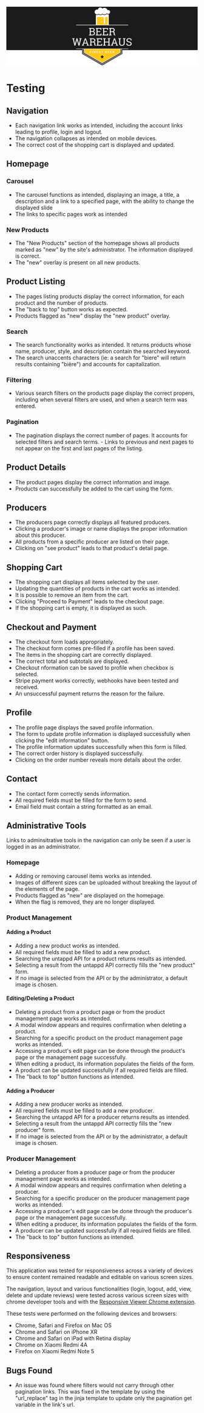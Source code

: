 ![Beer WareHaus Logo](readme-files/beer-warehaus-readme-logo.png)

# Testing

## Navigation

-   Each navigation link works as intended, including the account links leading to profile, login and logout.
-   The navigation collapses as intended on mobile devices.
-   The correct cost of the shopping cart is displayed and updated.

## Homepage

### Carousel

-   The carousel functions as intended, displaying an image, a title, a description and a link to a specified page, with the ability to change the displayed slide
-   The links to specific pages work as intended

### New Products

-   The "New Products" section of the homepage shows all products marked as "new" by the site's administrator. The information displayed is correct.
-   The "new" overlay is present on all new products.

## Product Listing

-   The pages listing products display the correct information, for each product and the number of products.
-   The "back to top" button works as expected.
-   Products flagged as "new" display the "new product" overlay.

### Search

-   The search functionality works as intended. It returns products whose name, producer, style, and description contain the searched keyword.
-   The search unaccents characters (ie: a search for "biere" will return results containing "bière") and accounts for capitalization.

### Filtering

-   Various search filters on the products page display the correct propers, including when several filters are used, and when a search term was entered.

### Pagination

-   The pagination displays the correct number of pages. It accounts for selected filters and search terms. - Links to previous and next pages to not appear on the first and last pages of the listing.

## Product Details

-   The product pages display the correct information and image.
-   Products can successfully be added to the cart using the form.

## Producers

-   The producers page correctly displays all featured producers.
-   Clicking a producer's image or name displays the proper information about this producer.
-   All products from a specific producer are listed on their page.
-   Clicking on "see product" leads to that product's detail page.

## Shopping Cart

-   The shopping cart displays all items selected by the user.
-   Updating the quantities of products in the cart works as intended.
-   It is possible to remove an item from the cart.
-   Clicking "Proceed to Payment" leads to the checkout page.
-   If the shopping cart is empty, it is displayed as such.

## Checkout and Payment

-   The checkout form loads appropriately.
-   The checkout form comes pre-filled if a profile has been saved.
-   The items in the shopping cart are correctly displayed.
-   The correct total and subtotals are displayed.
-   Checkout nformation can be saved to profile when checkbox is selected.
-   Stripe payment works correctly, webhooks have been tested and received.
-   An unsuccessful payment returns the reason for the failure.

## Profile

-   The profile page displays the saved profile information.
-   The form to update profile information is displayed successfully when clicking the "edit information" button.
-   The profile information updates successfully when this form is filled.
-   The correct order history is displayed successfully.
-   Clicking on the order number reveals more details about the order.

## Contact

-   The contact form correctly sends information.
-   All required fields must be filled for the form to send.
-   Email field must contain a string formatted as an email.

## Administrative Tools

Links to adminsitrative tools in the navigation can only be seen if a user is logged in as an administrator.

### Homepage

-   Adding or removing carousel items works as intended.
-   Images of different sizes can be uploaded without breaking the layout of the elements of the page.
-   Products flagged as "new" are displayed on the homepage.
-   When the flag is removed, they are no longer displayed.

### Product Management

#### Adding a Product

-   Adding a new product works as intended.
-   All required fields must be filled to add a new product.
-   Searching the untappd API for a product returns results as intended.
-   Selecting a result from the untappd API correctly fills the "new product" form.
-   If no image is selected from the API or by the administrator, a default image is chosen.

#### Editing/Deleting a Product

-   Deleting a product from a product page or from the product management page works as intended.
-   A modal window appears and requires confirmation when deleting a product.
-   Searching for a specific product on the product management page works as intended.
-   Accessing a product's edit page can be done through the product's page or the management page successfully.
-   When editing a product, its information populates the fields of the form.
-   A product can be updated successfully if all required fields are filled.
-   The "back to top" button functions as intended.

#### Adding a Producer

-   Adding a new producer works as intended.
-   All required fields must be filled to add a new producer.
-   Searching the untappd API for a producer returns results as intended.
-   Selecting a result from the untappd API correctly fills the "new producer" form.
-   If no image is selected from the API or by the administrator, a default image is chosen.

### Producer Management

-   Deleting a producer from a producer page or from the producer management page works as intended.
-   A modal window appears and requires confirmation when deleting a producer.
-   Searching for a specific producer on the producer management page works as intended.
-   Accessing a producer's edit page can be done through the producer's page or the management page successfully.
-   When editing a producer, its information populates the fields of the form.
-   A producer can be updated successfully if all required fields are filled.
-   The "back to top" button functions as intended.

## Responsiveness

This application was tested for responsiveness across a variety of devices to ensure content remained readable and editable on various screen sizes.

The navigation, layout and various functionalities (login, logout, add, view, delete and update reviews) were tested across various screen sizes with chrome developer tools and with the [Responsive Viewer Chrome extension](https://chrome.google.com/webstore/detail/responsive-viewer/inmopeiepgfljkpkidclfgbgbmfcennb).

These tests were performed on the following devices and browsers:

-   Chrome, Safari and Firefox on Mac OS
-   Chrome and Safari on iPhone XR
-   Chrome and Safari on iPad with Retina display
-   Chrome on Xiaomi Redmi 4A
-   Firefox on Xiaomi Redmi Note 5

## Bugs Found

-   An issue was found where filters would not carry through other pagination links. This was fixed in the template by using the "url_replace" tag in the jinja template to update only the pagination get variable in the link's url.
